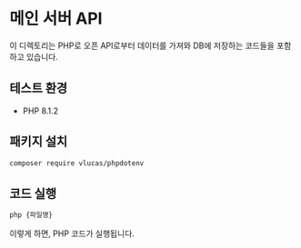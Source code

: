 # 메인 서버 API
이 디렉토리는 PHP로 오픈 API로부터 데이터를 가져와 DB에 저장하는 코드들을 포함하고 있습니다.

## 테스트 환경
- PHP 8.1.2

## 패키지 설치
```bash
composer require vlucas/phpdotenv
```

## 코드 실행
```bash
php {파일명}
```

이렇게 하면, PHP 코드가 실행됩니다.
